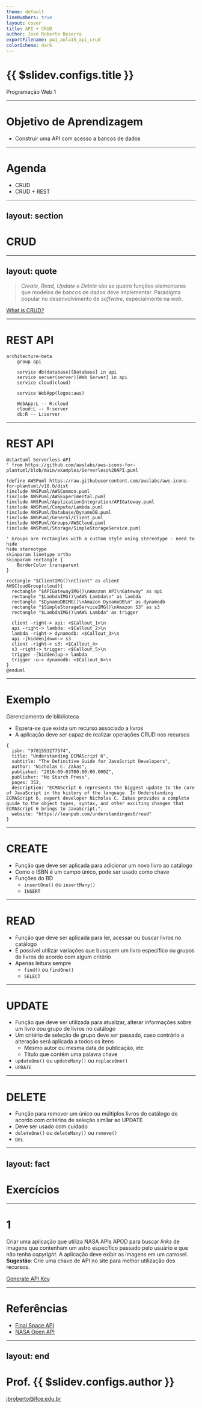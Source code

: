 ```yaml
---
theme: default
lineNumbers: true
layout: cover
title: API + CRUD
author: José Roberto Bezerra
exportFilename: pw1_aula15_api_crud
colorSchema: dark
---
```


# {{ $slidev.configs.title }}
Programação Web 1

---

# Objetivo de Aprendizagem
- Construir uma API com acesso a bancos de dados

---

# Agenda
- CRUD
- CRUD + REST

---
layout: section
---

# CRUD

---
layout: quote
---

> *Create, Read, Update* e *Delete* são as quatro funções elementares que modelos de bancos de dados deve implementar. Paradigma popular no desenvolvimento de *software*, especialmente na *web*.

[What is CRUD?](https://www.codecademy.com/article/what-is-crud-explained)

---

# REST API

```mermaid
architecture-beta
    group api

    service db(database)[Database] in api
    service server(server)[Web Server] in api
    service cloud(cloud)

    service WebApp(logos:aws)

    WebApp:L -- R:cloud
    cloud:L -- R:server
    db:R -- L:server
```

---

# REST API

```plantuml
@startuml Serverless API
' from https://github.com/awslabs/aws-icons-for-plantuml/blob/main/examples/Serverless%20API.puml

!define AWSPuml https://raw.githubusercontent.com/awslabs/aws-icons-for-plantuml/v18.0/dist
!include AWSPuml/AWSCommon.puml
!include AWSPuml/AWSExperimental.puml
!include AWSPuml/ApplicationIntegration/APIGateway.puml
!include AWSPuml/Compute/Lambda.puml
!include AWSPuml/Database/DynamoDB.puml
!include AWSPuml/General/Client.puml
!include AWSPuml/Groups/AWSCloud.puml
!include AWSPuml/Storage/SimpleStorageService.puml

' Groups are rectangles with a custom style using stereotype - need to hide
hide stereotype
skinparam linetype ortho
skinparam rectangle {
    BorderColor transparent
}

rectangle "$ClientIMG()\nClient" as client
AWSCloudGroup(cloud){
  rectangle "$APIGatewayIMG()\nAmazon API\nGateway" as api
  rectangle "$LambdaIMG()\nAWS Lambda\n" as lambda
  rectangle "$DynamoDBIMG()\nAmazon DynamoDB\n" as dynamodb
  rectangle "$SimpleStorageServiceIMG()\nAmazon S3" as s3
  rectangle "$LambdaIMG()\nAWS Lambda" as trigger

  client -right-> api: <$Callout_1>\n
  api -right-> lambda: <$Callout_2>\n
  lambda -right-> dynamodb: <$Callout_3>\n
  api -[hidden]down-> s3
  client -right-> s3: <$Callout_4>
  s3 -right-> trigger: <$Callout_5>\n
  trigger -[hidden]up-> lambda
  trigger -u-> dynamodb: <$Callout_6>\n
}
@enduml
```

---

# Exemplo
Gerenciamento de bliblioteca

- Espera-se que exista um recurso associado a livros
- A aplicação deve ser capaz de realizar operações CRUD nos recursos

```js{*}{lines: false, class: '!children:text-xl'}
{
  isbn: "9781593277574",
  title: "Understanding ECMAScript 6",
  subtitle: "The Definitive Guide for JavaScript Developers",
  author: "Nicholas C. Zakas",
  published: "2016-09-03T00:00:00.000Z",
  publisher: "No Starch Press",
  pages: 352,
  description: "ECMAScript 6 represents the biggest update to the core of JavaScript in the history of the language. In Understanding ECMAScript 6, expert developer Nicholas C. Zakas provides a complete guide to the object types, syntax, and other exciting changes that ECMAScript 6 brings to JavaScript.",
  website: "https://leanpub.com/understandinges6/read"
}
```

---

# CREATE

- Função que deve ser aplicada para adicionar um novo livro ao catálogo
- Como o ISBN é um campo único, pode ser usado como chave
- Funções do BD
  - <logos-mongodb-icon /> `insertOne()` ou `insertMany()`
  - <logos-sqlite /> `INSERT`

---

# READ

- Função que deve ser aplicada para ler, acessar ou buscar livros no catálogo
- É possível utilizar variações que busquem um livro específico ou grupos de livros de acordo com algum critério
- Apenas leitura sempre
  - <logos-mongodb-icon /> `find()` ou `findOne()`
  - <logos-sqlite /> `SELECT`

---

# UPDATE

- Função que deve ser utilizada para atualizar, alterar informações sobre um livro oou grupo de livros no catálogo
- Um critério de seleção de grupo deve ser passado, caso contrário a alteração será aplicada a todos os ítens
  - Mesmo autor ou mesma data de publicação, etc
  - Título que contém uma palavra chave
- <logos-mongodb-icon /> `updateOne()` ou `updateMany()` ou `replaceOne()`
- <logos-sqlite /> `UPDATE`

---

# DELETE

- Função para remover um único ou múltiplos livros do catálogo de acordo com critérios de seleção similar ao UPDATE
- Deve ser usado com cuidado
- <logos-mongodb-icon /> `deleteOne()` ou `deleteMany()` ou `remove()`
- <logos-sqlite /> `DEL`


---
layout: fact
---

# Exercícios

---

# 1

Criar uma aplicação que utiliza NASA APIs APOD para buscar *links* de imagens que contenham um astro específico passado pelo usuário e que não tenha *copyright*. A aplicação deve exibir as imagens em um carrosel. **Sugestão**: Crie uma chave de API no site para melhor utilização dos recursos.

[Generate API Key](https://api.nasa.gov/#:~:text=Overview-,Generate%20API%20Key,-Authentication)

---

# Referências
- [Final Space API](https://finalspaceapi.com/)
- [NASA Open API](https://api.nasa.gov/)

---
layout: end
---

# Prof. {{ $slidev.configs.author }}
jbroberto@ifce.edu.br
<br><br>
<PoweredBySlidev />